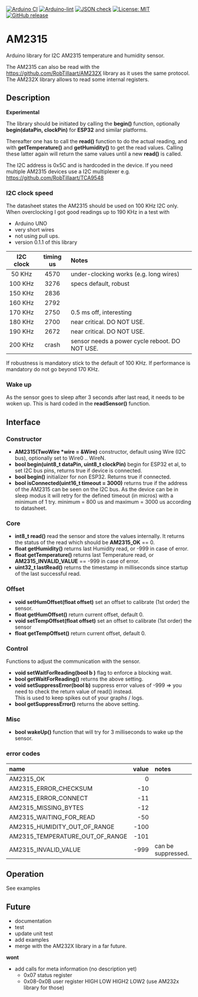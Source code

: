 
[![Arduino CI](https://github.com/RobTillaart/AM2315/workflows/Arduino%20CI/badge.svg)](https://github.com/marketplace/actions/arduino_ci)
[![Arduino-lint](https://github.com/RobTillaart/AM2315/actions/workflows/arduino-lint.yml/badge.svg)](https://github.com/RobTillaart/AM2315/actions/workflows/arduino-lint.yml)
[![JSON check](https://github.com/RobTillaart/AM2315/actions/workflows/jsoncheck.yml/badge.svg)](https://github.com/RobTillaart/AM2315/actions/workflows/jsoncheck.yml)
[![License: MIT](https://img.shields.io/badge/license-MIT-green.svg)](https://github.com/RobTillaart/AM2315/blob/master/LICENSE)
[![GitHub release](https://img.shields.io/github/release/RobTillaart/AM2315.svg?maxAge=3600)](https://github.com/RobTillaart/AM2315/releases)


# AM2315

Arduino library for I2C AM2315 temperature and humidity sensor.

The AM2315 can also be read with the https://github.com/RobTillaart/AM232X library as it uses the same protocol. The AM232X library allows to read some internal registers.


## Description

**Experimental**

The library should be initiated by calling the **begin()** function, 
optionally **begin(dataPin, clockPin)** for **ESP32** and similar platforms.

Thereafter one has to call the **read()** function to do the actual reading,
and with **getTemperature()** and **getHumidity()** to get the read values.
Calling these latter again will return the same values until a new **read()** is called.

The I2C address is 0x5C and is hardcoded in the device. 
If you need multiple AM2315 devices use a I2C multiplexer e.g. https://github.com/RobTillaart/TCA9548


### I2C clock speed

The datasheet states the AM2315 should be used on 100 KHz I2C only. 
When overclocking I got good readings up to 190 KHz in a test with 
- Arduino UNO
- very short wires
- not using pull ups.
- version 0.1.1 of this library


| I2C clock | timing us | Notes                 |
|:---------:|:---------:|:----------------------|
|   50 KHz  |    4570   | under-clocking works (e.g. long wires)
|  100 KHz  |    3276   | specs default, robust
|  150 KHz  |    2836   |
|  160 KHz  |    2792   |
|  170 KHz  |    2750   | 0.5 ms off, interesting
|  180 KHz  |    2700   | near critical. DO NOT USE.
|  190 KHz  |    2672   | near critical. DO NOT USE.
|  200 KHz  |   crash   | sensor needs a power cycle reboot. DO NOT USE.


If robustness is mandatory stick to the default of 100 KHz.
If performance is mandatory do not go beyond 170 KHz.


### Wake up

As the sensor goes to sleep after 3 seconds after last read, it needs to be woken up.
This is hard coded in the **readSensor()** function. 


## Interface


### Constructor

- **AM2315(TwoWire \*wire = &Wire)** constructor, default using Wire (I2C bus), optionally set to Wire0 .. WireN.
- **bool begin(uint8_t dataPin, uint8_t clockPin)** begin for ESP32 et al, to set I2C bus pins, returns true if device is connected.
- **bool begin()** initializer for non ESP32. Returns true if connected.
- **bool isConnected(uint16_t timeout = 3000)** returns true if the address of the AM2315 can be seen on the I2C bus.
As the device can be in sleep modus it will retry for the defined timeout (in micros) with a minimum of 1 try. 
minimum = 800 us and maximum = 3000 us according to datasheet.


### Core

- **int8_t read()** read the sensor and store the values internally. 
It returns the status of the read which should be **AM2315_OK** == 0.
- **float getHumidity()** returns last Humidity read, or -999 in case of error.
- **float getTemperature()** returns last Temperature read, or **AM2315_INVALID_VALUE** == -999 in case of error.
- **uint32_t lastRead()** returns the timestamp in milliseconds since startup of the last successful read.


### Offset

- **void setHumOffset(float offset)** set an offset to calibrate (1st order) the sensor.
- **float getHumOffset()** return current offset, default 0.
- **void setTempOffset(float offset)** set an offset to calibrate (1st order) the sensor
- **float getTempOffset()** return current offset, default 0.


### Control

Functions to adjust the communication with the sensor.

- **void setWaitForReading(bool b )** flag to enforce a blocking wait. 
- **bool getWaitForReading()** returns the above setting.
- **void setSuppressError(bool b)** suppress error values of -999 => you need to check the return value of read() instead.  
This is used to keep spikes out of your graphs / logs. 
- **bool getSuppressError()**  returns the above setting.


### Misc

- **bool wakeUp()** function that will try for 3 milliseconds to wake up the sensor.


### error codes


| name                              | value | notes     |
|:----------------------------------|------:|:----------|
| AM2315_OK                         |  0    |
| AM2315_ERROR_CHECKSUM             |  -10  |
| AM2315_ERROR_CONNECT              |  -11  |
| AM2315_MISSING_BYTES              |  -12  |
| AM2315_WAITING_FOR_READ           |  -50  |
| AM2315_HUMIDITY_OUT_OF_RANGE      |  -100 |
| AM2315_TEMPERATURE_OUT_OF_RANGE   |  -101 |
| AM2315_INVALID_VALUE              |  -999 | can be suppressed. 


## Operation

See examples


## Future

- documentation
- test
- update unit test
- add examples
- merge with the AM232X library in a far future.

**wont**
- add calls for meta information (no description yet)
  - 0x07 status register
  - 0x08-0x0B user register HIGH LOW HIGH2 LOW2
  (use AM232x library for those)

